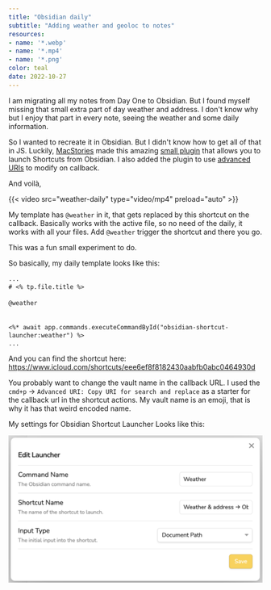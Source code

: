 ```yaml
---
title: "Obsidian daily"
subtitle: "Adding weather and geoloc to notes"
resources: 
- name: '*.webp'
- name: '*.mp4'
- name: '*.png'
color: teal
date: 2022-10-27
---
```


I am migrating all my notes from Day One to Obsidian.
But I found myself missing that small extra part of day weather and address.
I don't know why but I enjoy that part in every note, seeing the weather and some daily information.

So I wanted to recreate it in Obsidian. But I didn't know how to get all of that in JS. 
Luckily, [MacStories](https://www.macstories.net/tag/obsidian/) made this amazing [small plugin](https://github.com/macstories/obsidian-shortcut-launcher) that allows you to launch Shortcuts from Obsidian.
I also added the plugin to use [advanced URIs](https://github.com/Vinzent03/obsidian-advanced-uri) to modify on callback.

And voilà,

{{< video src="weather-daily" type="video/mp4" preload="auto" >}}

My template has `@weather` in it, that gets replaced by this shortcut on the callback.
Basically works with the active file, so no need of the daily, it works with all your files.
Add `@weather` trigger the shortcut and there you go.

This was a fun small experiment to do.

So basically, my daily template looks like this:

```
...
# <% tp.file.title %>

@weather


<%* await app.commands.executeCommandById("obsidian-shortcut-launcher:weather") %>
...
```

And you can find the shortcut here: https://www.icloud.com/shortcuts/eee6ef8f8182430aabfb0abc0464930d

You probably want to change the vault name in the callback URL. I used the `cmd+p` -> `Advanced URI: Copy URI for search and replace` as a starter for the callback url in the shortcut actions. My vault name is an emoji, that is why it has that weird encoded name.

My settings for Obsidian Shortcut Launcher Looks like this:

![](settings.png)
